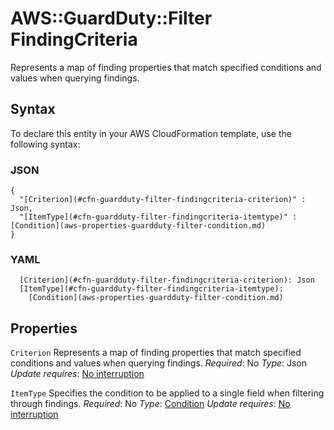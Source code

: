 # AWS::GuardDuty::Filter FindingCriteria<a name="aws-properties-guardduty-filter-findingcriteria"></a>

Represents a map of finding properties that match specified conditions and values when querying findings\.

## Syntax<a name="aws-properties-guardduty-filter-findingcriteria-syntax"></a>

To declare this entity in your AWS CloudFormation template, use the following syntax:

### JSON<a name="aws-properties-guardduty-filter-findingcriteria-syntax.json"></a>

```
{
  "[Criterion](#cfn-guardduty-filter-findingcriteria-criterion)" : Json,
  "[ItemType](#cfn-guardduty-filter-findingcriteria-itemtype)" : [Condition](aws-properties-guardduty-filter-condition.md)
}
```

### YAML<a name="aws-properties-guardduty-filter-findingcriteria-syntax.yaml"></a>

```
  [Criterion](#cfn-guardduty-filter-findingcriteria-criterion): Json
  [ItemType](#cfn-guardduty-filter-findingcriteria-itemtype):
    [Condition](aws-properties-guardduty-filter-condition.md)
```

## Properties<a name="aws-properties-guardduty-filter-findingcriteria-properties"></a>

`Criterion`  <a name="cfn-guardduty-filter-findingcriteria-criterion"></a>
Represents a map of finding properties that match specified conditions and values when querying findings\.
*Required*: No
*Type*: Json
*Update requires*: [No interruption](https://docs.aws.amazon.com/AWSCloudFormation/latest/UserGuide/using-cfn-updating-stacks-update-behaviors.html#update-no-interrupt)

`ItemType`  <a name="cfn-guardduty-filter-findingcriteria-itemtype"></a>
Specifies the condition to be applied to a single field when filtering through findings\.
*Required*: No
*Type*: [Condition](aws-properties-guardduty-filter-condition.md)
*Update requires*: [No interruption](https://docs.aws.amazon.com/AWSCloudFormation/latest/UserGuide/using-cfn-updating-stacks-update-behaviors.html#update-no-interrupt)
